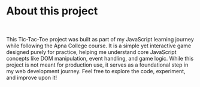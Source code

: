 <h1>About this project</h1>
<br>
<p>This Tic-Tac-Toe project was built as part of my JavaScript learning journey while following the Apna College course.
  It is a simple yet interactive game designed purely for practice, helping me understand core JavaScript concepts
  like DOM manipulation, event handling, and game logic. While this project is not meant for production use,
  it serves as a foundational step in my web development journey. Feel free to explore the code, experiment,
  and improve upon it!</p>
